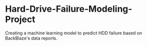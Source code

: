 # Hard-Drive-Failure-Modeling-Project
Creating a machine learning model to predict HDD failure based on BackBlaze's data reports.
